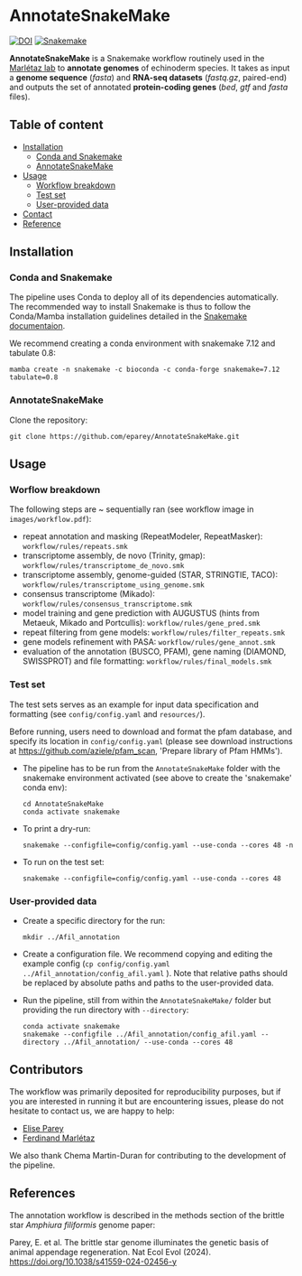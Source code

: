 # AnnotateSnakeMake

[![DOI](https://zenodo.org/badge/542176125.svg)](https://zenodo.org/doi/10.5281/zenodo.11084022)
[![Snakemake](https://img.shields.io/badge/snakemake-≥7.12.0-brightgreen.svg?style=flat)](https://snakemake.readthedocs.io)


**AnnotateSnakeMake** is a Snakemake workflow routinely used in the [Marlétaz lab](https://fmarletaz.github.io/) to **annotate genomes** of echinoderm species. It takes as input a **genome sequence** (*fasta*) and **RNA-seq datasets** (*fastq.gz*, paired-end) and outputs the set of annotated **protein-coding genes** (*bed*, *gtf* and *fasta* files).


## Table of content
  - [Installation](#installation)
    - [Conda and Snakemake](#conda-and-snakemake)
    - [AnnotateSnakeMake](#annotatesnakemake)
  - [Usage](#usage)
  	- [Workflow breakdown](#workflow-breakdown)
    - [Test set](#test-set)
    - [User-provided data](#user-provided-data)
  - [Contact](#contact)
  - [Reference](#reference)

## Installation

### Conda and Snakemake

The pipeline uses Conda to deploy all of its dependencies automatically. The recommended way to install Snakemake is thus to follow the Conda/Mamba installation guidelines detailed in the [Snakemake documentaion](https://snakemake.readthedocs.io/en/stable/getting_started/installation.html).

We recommend creating a conda environment with snakemake 7.12 and tabulate 0.8:

```
mamba create -n snakemake -c bioconda -c conda-forge snakemake=7.12 tabulate=0.8
```

### AnnotateSnakeMake

Clone the repository:

  ```
  git clone https://github.com/eparey/AnnotateSnakeMake.git
  ```

## Usage

### Worflow breakdown

The following steps are ~ sequentially ran (see workflow image in `images/workflow.pdf`):

- repeat annotation and masking (RepeatModeler, RepeatMasker): `workflow/rules/repeats.smk`
- transcriptome assembly, de novo (Trinity, gmap): `workflow/rules/transcriptome_de_novo.smk`
- transcriptome assembly, genome-guided (STAR, STRINGTIE, TACO): `workflow/rules/transcriptome_using_genome.smk`
- consensus transcriptome (Mikado): `workflow/rules/consensus_transcriptome.smk`
- model training and gene prediction with AUGUSTUS (hints from Metaeuk, Mikado and Portcullis): `workflow/rules/gene_pred.smk`
- repeat filtering from gene models: `workflow/rules/filter_repeats.smk`
- gene models refinement with PASA: `workflow/rules/gene_annot.smk`
- evaluation of the annotation (BUSCO, PFAM), gene naming (DIAMOND, SWISSPROT) and file formatting: `workflow/rules/final_models.smk`

### Test set

The test sets serves as an example for input data specification and formatting (see `config/config.yaml` and `resources/`).

Before running, users need to download and format the pfam database, and specify its location in `config/config.yaml` (please see download instructions at https://github.com/aziele/pfam_scan, 'Prepare library of Pfam HMMs').

- The pipeline has to be run from the `AnnotateSnakeMake` folder with the snakemake environment activated (see above to create the 'snakemake' conda env):

	```
	cd AnnotateSnakeMake
	conda activate snakemake
	```

- To print a dry-run:

	```
	snakemake --configfile=config/config.yaml --use-conda --cores 48 -n
	````

- To run on the test set:

	```
	snakemake --configfile=config/config.yaml --use-conda --cores 48
	````


### User-provided data

- Create a specific directory for the run:

	```
	mkdir ../Afil_annotation
	```

- Create a configuration file. We recommend copying and editing the example config (`cp config/config.yaml ../Afil_annotation/config_afil.yaml` ). Note that relative paths should be replaced by absolute paths and paths to the user-provided data.

- Run the pipeline, still from within the `AnnotateSnakeMake/` folder but providing the run directory with `--directory`:

	```
	conda activate snakemake
	snakemake --configfile ../Afil_annotation/config_afil.yaml --directory ../Afil_annotation/ --use-conda --cores 48
	```


## Contributors

The workflow was primarily deposited for reproducibility purposes, but if you are interested in running it but are encountering issues, please do not hesitate to contact us, we are happy to help:

- [Elise Parey](e.parey@ucl.ac.uk)
- [Ferdinand Marlétaz](f.marletaz@ucl.ac.uk)

We also thank Chema Martin-Duran for contributing to the development of the pipeline.

## References

The annotation workflow is described in the methods section of the brittle star *Amphiura filiformis* genome paper:

Parey, E. et al. The brittle star genome illuminates the genetic basis of animal appendage regeneration. Nat Ecol Evol (2024). https://doi.org/10.1038/s41559-024-02456-y
